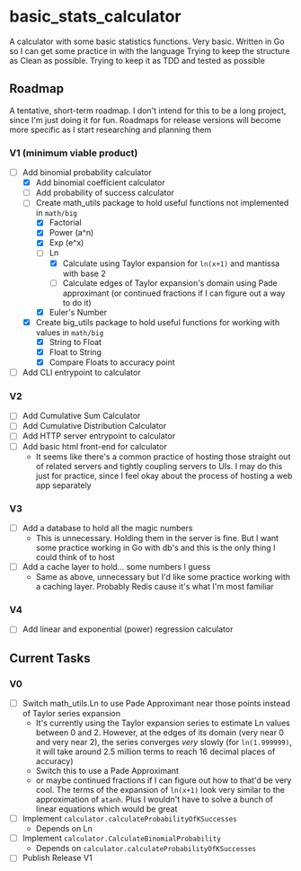 # basic_stats_calculator
A calculator with some basic statistics functions. Very basic. Written in Go so I can get some practice in with the language
Trying to keep the structure as Clean as possible. Trying to keep it as TDD and tested as possible

## Roadmap
A tentative, short-term roadmap. I don't intend for this to be a long project, since I'm just doing it for fun. Roadmaps for release versions will become more specific as I start researching and planning them
### V1 (minimum viable product)
- [ ] Add binomial probability calculator
  - [x] Add binomial coefficient calculator
  - [ ] Add probability of success calculator
  - [ ] Create math_utils package to hold useful functions not implemented in `math/big`
    - [x] Factorial
    - [x] Power (a^n)
    - [x] Exp (e^x)
    - [ ] Ln
      - [x] Calculate using Taylor expansion for `ln(x+1)` and mantissa with base 2
      - [ ] Calculate edges of Taylor expansion's domain using Pade approximant (or continued fractions if I can figure out a way to do it)
    - [x] Euler's Number
  - [x] Create big_utils package to hold useful functions for working with values in `math/big`
    - [x] String to Float
    - [x] Float to String
    - [x] Compare Floats to accuracy point
- [ ] Add CLI entrypoint to calculator

### V2
- [ ] Add Cumulative Sum Calculator
- [ ] Add Cumulative Distribution Calculator
- [ ] Add HTTP server entrypoint to calculator
- [ ] Add basic html front-end for calculator
  - It seems like there's a common practice of hosting those straight out of related servers and tightly coupling servers to UIs. I may do this just for practice, since I feel okay about the process of hosting a web app separately

### V3
- [ ] Add a database to hold all the magic numbers
  - This is unnecessary. Holding them in the server is fine. But I want some practice working in Go with db's and this is the only thing I could think of to host
- [ ] Add a cache layer to hold... some numbers I guess
  - Same as above, unnecessary but I'd like some practice working with a caching layer. Probably Redis cause it's what I'm most familiar

### V4
- [ ] Add linear and exponential (power) regression calculator

## Current Tasks
### V0
- [ ] Switch math_utils.Ln to use Pade Approximant near those points instead of Taylor series expansion
   - It's currently using the Taylor expansion series to estimate Ln values between 0 and 2. However, at the edges of its domain (very near 0 and very near 2), the series converges _very_ slowly (for `ln(1.999999)`, it will take around 2.5 million terms to reach 16 decimal places of accuracy)
   - Switch this to use a Pade Approximant
   - or maybe continued fractions if I can figure out how to that'd be very cool. The terms of the expansion of `ln(x+1)` look very similar to the approximation of `atanh`. Plus I wouldn't have to solve a bunch of linear equations which would be great
- [ ] Implement `calculator.calculateProbabilityOfKSuccesses`
  - Depends on Ln
- [ ] Implement `calculator.CalculateBinomialProbability`
  - Depends on `calculator.calculateProbabilityOfKSuccesses`
- [ ] Publish Release V1

